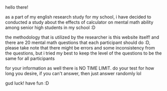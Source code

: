 hello there!

as a part of my english research study for my school, i have decided to conducted a study about the 
effects of calculator on mental math ability among senior high students in my school :D

the methodology that is utilized by the researcher is this website itself! and there are 
20 mental math questions that each participant should do :D, please take note that 
there might be errors and some inconsistency from the questions, but i tried my best to keep
the level of the questions to be the same for all participants

for your information as well
there is NO TIME LIMIT. do your test for how long you desire, 
if you can't answer, then just answer randomly lol

gud luck! have fun :D
